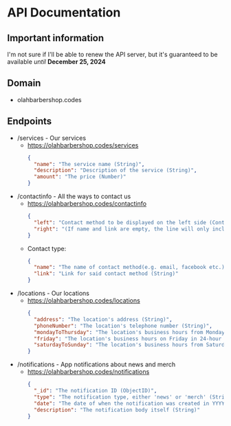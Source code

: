 # API Documentation

## Important information
I'm not sure if I'll be able to renew the API server, but it's guaranteed to be available *until* **December 25, 2024**

## Domain
- olahbarbershop.codes

## Endpoints
- /services - Our services
  - https://olahbarbershop.codes/services
    ```json
    {
      "name": "The service name (String)",
      "description": "Description of the service (String)",
      "amount": "The price (Number)"
    }
    ```
- /contactinfo - All the ways to contact us
  - https://olahbarbershop.codes/contactinfo
    ```json
    {
      "left": "Contact method to be displayed on the left side (Contact)",
      "right": "(If name and link are empty, the line will only include the 'left' contact method) Contact to be displayed on the right side (Contact)"
    }
    ```
  - Contact type:
    ```json
    {
      "name": "The name of contact method(e.g. email, facebook etc.) (String)",
      "link": "Link for said contact method (String)"
    }
    ```
- /locations - Our locations
  - https://olahbarbershop.codes/locations
    ```json
    {
      "address": "The location's address (String)",
      "phoneNumber": "The location's telephone number (String)",
      "mondayToThursday": "The location's business hours from Monday to Thursday in 24-hour time (String)",
      "friday": "The location's business hours on Friday in 24-hour time (String)",
      "saturdayToSunday": "The location's business hours from Saturday to Sunday in 24-hour time (String)"
    }
    ```
- /notifications - App notifications about news and merch
  - https://olahbarbershop.codes/notifications
    ```json
    {
      "_id": "The notification ID (ObjectID)",
      "type": "The notification type, either 'news' or 'merch' (String)",
      "date": "The date of when the notification was created in YYYY-MM-DD format (String)",
      "description": "The notification body itself (String)"
    }
    ```
